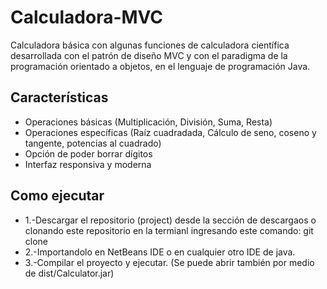 # Calculadora-MVC

Calculadora básica con algunas funciones de calculadora científica desarrollada con el patrón de diseño MVC y con el paradigma de la programación orientado a objetos, en el lenguaje de programación Java.

## Características

- Operaciones básicas (Multiplicación, División, Suma, Resta)
- Operaciones específicas (Raíz cuadradada, Cálculo de seno, coseno y tangente, potencias al cuadrado)
- Opción de poder borrar dígitos
- Interfaz responsiva y moderna 

## Como ejecutar

- 1.-Descargar el repositorio (project) desde la sección de descargaos o clonando este repositorio en la termianl ingresando este comando: git clone 
- 2.-Importandolo en NetBeans IDE o en cualquier otro IDE de java.
- 3.-Compilar el proyecto y ejecutar.
(Se puede abrir también por medio de dist/Calculator.jar)
